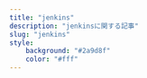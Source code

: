 ```yaml
---
title: "jenkins"
description: "jenkinsに関する記事"
slug: "jenkins"
style:
    background: "#2a9d8f"
    color: "#fff"
---
```

